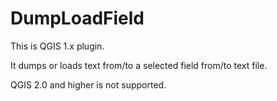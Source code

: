 DumpLoadField
=============

This is QGIS 1.x plugin.

It dumps or loads text from/to a selected field from/to text file.

QGIS 2.0 and higher is not supported.

